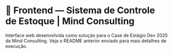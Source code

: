 # 🚀 Frontend — Sistema de Controle de Estoque | Mind Consulting
Interface web desenvolvida como solução para o Case de Estágio Dev 2025 da Mind Consulting.
Veja o README anterior enviado para mais detalhes de execução.
